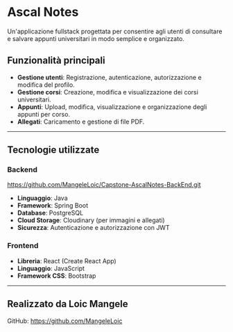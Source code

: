 # Ascal Notes

Un'applicazione fullstack progettata per consentire agli utenti di consultare e salvare appunti universitari in modo semplice e organizzato.

## Funzionalità principali

- **Gestione utenti**: Registrazione, autenticazione, autorizzazione e modifica del profilo.
- **Gestione corsi**: Creazione, modifica e visualizzazione dei corsi universitari.
- **Appunti**: Upload, modifica, visualizzazione e organizzazione degli appunti per corso.
- **Allegati**: Caricamento e gestione di file PDF.


---

## Tecnologie utilizzate

### Backend
https://github.com/MangeleLoic/Capstone-AscalNotes-BackEnd.git
- **Linguaggio**: Java
- **Framework**: Spring Boot
- **Database**: PostgreSQL
- **Cloud Storage**: Cloudinary (per immagini e allegati)
- **Sicurezza**: Autenticazione e autorizzazione con JWT

### Frontend
- **Libreria**: React (Create React App)
- **Linguaggio**: JavaScript
- **Framework CSS**: Bootstrap


---
Realizzato da Loic Mangele
---
GitHub: https://github.com/MangeleLoic

   
